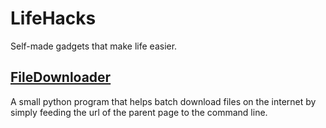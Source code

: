 # LifeHacks
Self-made gadgets that make life easier.

## [FileDownloader](https://github.com/pppiyo/LifeHacks/tree/master/FileDownloader)
A small python program that helps batch download files on the internet by simply feeding the url of the parent page to the command line.


